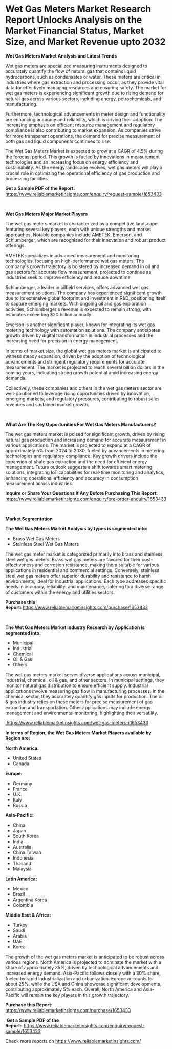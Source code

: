 <p><h1>Wet Gas Meters Market Research Report Unlocks Analysis on the Market Financial Status, Market Size, and Market Revenue upto 2032</h1></p><p><strong>Wet Gas Meters Market Analysis and Latest Trends</strong></p>
<p><p>Wet gas meters are specialized measuring instruments designed to accurately quantify the flow of natural gas that contains liquid hydrocarbons, such as condensates or water. These meters are critical in industries where gas extraction and processing occur, as they provide vital data for effectively managing resources and ensuring safety. The market for wet gas meters is experiencing significant growth due to rising demand for natural gas across various sectors, including energy, petrochemicals, and manufacturing.</p><p>Furthermore, technological advancements in meter design and functionality are enhancing accuracy and reliability, which is driving their adoption. The increasing emphasis on efficient resource management and regulatory compliance is also contributing to market expansion. As companies strive for more transparent operations, the demand for precise measurement of both gas and liquid components continues to rise.</p><p>The Wet Gas Meters Market is expected to grow at a CAGR of 4.5% during the forecast period. This growth is fueled by innovations in measurement technologies and an increasing focus on energy efficiency and sustainability. As the energy landscape evolves, wet gas meters will play a crucial role in optimizing the operational efficiency of gas production and processing facilities.</p></p>
<p><strong>Get a Sample PDF of the Report:&nbsp;</strong> <a href="https://www.reliablemarketinsights.com/enquiry/request-sample/1653433?utm_campaign=2252&utm_medium=2&utm_source=Github&utm_content=ia&utm_term=05032025&utm_id=wet-gas-meters">https://www.reliablemarketinsights.com/enquiry/request-sample/1653433</a></p>
<p>&nbsp;</p>
<p><strong>Wet Gas Meters Major Market Players</strong></p>
<p><p>The wet gas meters market is characterized by a competitive landscape featuring several key players, each with unique strengths and market approaches. Notable companies include AMETEK, Emerson, and Schlumberger, which are recognized for their innovation and robust product offerings.</p><p>AMETEK specializes in advanced measurement and monitoring technologies, focusing on high-performance wet gas meters. The company's growth trajectory is bolstered by increased demand in oil and gas sectors for accurate flow measurement, projected to continue as industries seek to improve efficiency and reduce downtime. </p><p>Schlumberger, a leader in oilfield services, offers advanced wet gas measurement solutions. The company has experienced significant growth due to its extensive global footprint and investment in R&D, positioning itself to capture emerging markets. With ongoing oil and gas exploration activities, Schlumberger's revenue is expected to remain strong, with estimates exceeding $20 billion annually.</p><p>Emerson is another significant player, known for integrating its wet gas metering technology with automation solutions. The company anticipates growth driven by digital transformation in industrial processes and the increasing need for precision in energy management. </p><p>In terms of market size, the global wet gas meters market is anticipated to witness steady expansion, driven by the adoption of technological advancements and stringent regulatory requirements for accurate measurement. The market is projected to reach several billion dollars in the coming years, indicating strong growth potential amid increasing energy demands.</p><p>Collectively, these companies and others in the wet gas meters sector are well-positioned to leverage rising opportunities driven by innovation, emerging markets, and regulatory pressures, contributing to robust sales revenues and sustained market growth.</p></p>
<p>&nbsp;</p>
<p><strong>What Are The Key Opportunities For Wet Gas Meters Manufacturers?</strong></p>
<p><p>The wet gas meters market is poised for significant growth, driven by rising natural gas production and increasing demand for accurate measurement in various applications. The market is projected to expand at a CAGR of approximately 5% from 2024 to 2030, fueled by advancements in metering technologies and regulatory compliance. Key growth drivers include the expansion of shale gas extraction and the need for efficient energy management. Future outlook suggests a shift towards smart metering solutions, integrating IoT capabilities for real-time monitoring and analytics, enhancing operational efficiency and accuracy in consumption measurement across industries.</p></p>
<p><strong>Inquire or Share Your Questions If Any Before Purchasing This Report:</strong> <a href="https://www.reliablemarketinsights.com/enquiry/pre-order-enquiry/1653433?utm_campaign=2252&utm_medium=2&utm_source=Github&utm_content=ia&utm_term=05032025&utm_id=wet-gas-meters">https://www.reliablemarketinsights.com/enquiry/pre-order-enquiry/1653433</a></p>
<p>&nbsp;</p>
<p><strong>Market Segmentation</strong></p>
<p><strong>The Wet Gas Meters Market Analysis by types is segmented into:</strong></p>
<p><ul><li>Brass Wet Gas Meters</li><li>Stainless Steel Wet Gas Meters</li></ul></p>
<p><p>The wet gas meter market is categorized primarily into brass and stainless steel wet gas meters. Brass wet gas meters are favored for their cost-effectiveness and corrosion resistance, making them suitable for various applications in residential and commercial settings. Conversely, stainless steel wet gas meters offer superior durability and resistance to harsh environments, ideal for industrial applications. Each type addresses specific needs in accuracy, reliability, and maintenance, catering to a diverse range of customers within the energy and utilities sectors.</p></p>
<p><strong>Purchase this Report:&nbsp;</strong><a href="https://www.reliablemarketinsights.com/purchase/1653433?utm_campaign=2252&utm_medium=2&utm_source=Github&utm_content=ia&utm_term=05032025&utm_id=wet-gas-meters">https://www.reliablemarketinsights.com/purchase/1653433</a></p>
<p>&nbsp;</p>
<p><strong>The Wet Gas Meters Market Industry Research by Application is segmented into:</strong></p>
<p><ul><li>Municipal</li><li>Industrial</li><li>Chemical</li><li>Oil & Gas</li><li>Others</li></ul></p>
<p><p>The wet gas meters market serves diverse applications across municipal, industrial, chemical, oil & gas, and other sectors. In municipal settings, they monitor natural gas distribution to ensure efficient supply. Industrial applications involve measuring gas flow in manufacturing processes. In the chemical sector, they accurately quantify gas inputs for production. The oil & gas industry relies on these meters for precise measurement of gas extraction and transportation. Other applications may include energy management and environmental monitoring, highlighting their versatility.</p></p>
<p><a href="https://www.reliablemarketinsights.com/wet-gas-meters-r1653433?utm_campaign=2252&utm_medium=2&utm_source=Github&utm_content=ia&utm_term=05032025&utm_id=wet-gas-meters">&nbsp;https://www.reliablemarketinsights.com/wet-gas-meters-r1653433</a></p>
<p><strong>In terms of Region, the Wet Gas Meters Market Players available by Region are:</strong></p>
<p>
    <p> <strong> North America: </strong>
        <ul>
            <li>United States</li>
            <li>Canada</li>
        </ul>
        </p> 
    <p> <strong> Europe: </strong>
        <ul>
            <li>Germany</li>
            <li>France</li>
            <li>U.K.</li>
            <li>Italy</li>
            <li>Russia</li>
        </ul>
        </p> 
    <p> <strong> Asia-Pacific: </strong>
        <ul>
            <li>China</li>
            <li>Japan</li>
            <li>South Korea</li>
            <li>India</li>
            <li>Australia</li>
            <li>China Taiwan</li>
            <li>Indonesia</li>
            <li>Thailand</li>
            <li>Malaysia</li>
        </ul>
        </p> 
    <p> <strong> Latin America: </strong>
        <ul>
            <li>Mexico</li>
            <li>Brazil</li>
            <li>Argentina Korea</li>
            <li>Colombia</li>
        </ul>
        </p> 
    <p> <strong> Middle East & Africa: </strong>
        <ul>
            <li>Turkey</li>
            <li>Saudi</li>
            <li>Arabia</li>
            <li>UAE</li>
            <li>Korea</li>
        </ul>
    </p>
    </p>
<p><p>The growth of the wet gas meters market is anticipated to be robust across various regions. North America is projected to dominate the market with a share of approximately 35%, driven by technological advancements and increased energy demand. Asia-Pacific follows closely with a 30% share, fueled by rapid industrialization and urbanization. Europe accounts for about 25%, while the USA and China showcase significant developments, contributing approximately 5% each. Overall, North America and Asia-Pacific will remain the key players in this growth trajectory.</p></p>
<p><strong>Purchase this Report: </strong><a href="https://www.reliablemarketinsights.com/purchase/1653433?utm_campaign=2252&utm_medium=2&utm_source=Github&utm_content=ia&utm_term=05032025&utm_id=wet-gas-meters">https://www.reliablemarketinsights.com/purchase/1653433</a></p>
<p>&nbsp;<strong>Get a Sample PDF of the Report:&nbsp;&nbsp;</strong><a href="https://www.reliablemarketinsights.com/enquiry/request-sample/1653433?utm_campaign=2252&utm_medium=2&utm_source=Github&utm_content=ia&utm_term=05032025&utm_id=wet-gas-meters">https://www.reliablemarketinsights.com/enquiry/request-sample/1653433</a></p>
<p><strong></strong></p>
<p>Check more reports on <a href="https://www.reliablemarketinsights.com/?utm_campaign=2252&utm_medium=2&utm_source=Github&utm_content=ia&utm_term=05032025&utm_id=wet-gas-meters">https://www.reliablemarketinsights.com/</a></p>